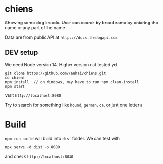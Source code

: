# chiens

Showing some dog breeds. User can search by breed name by entering the name or any part of the name.

Data are from public API at `https://docs.thedogapi.com`

## DEV setup
We need Node version 14. Higher version not tested yet.

```
git clone https://github.com/cauhai/chiens.git
cd chiens
npm install  // on Windows, may have to run npm clean-install
npm start
```

Visit `http://localhost:8080`

Try to search for something like `hound`, `german`, `ca`, or just one letter `a`

# Build
`npm run build` will build into `dist` folder. We can test with

`npx serve -d dist -p 8080`

and check `http://localhost:8080`
